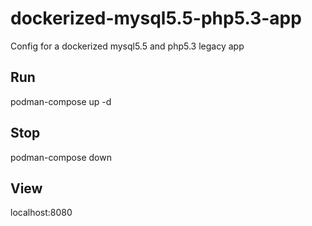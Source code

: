 # dockerized-mysql5.5-php5.3-app
Config for a dockerized mysql5.5 and php5.3 legacy app

## Run
  podman-compose up -d

## Stop
  podman-compose down

## View
  localhost:8080
